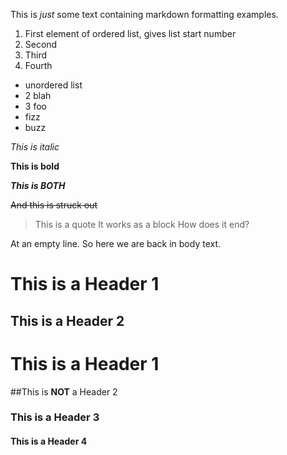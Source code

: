 This is *just* some text containing markdown formatting examples.

1. First element of ordered list, gives list start number
4. Second
3. Third
2. Fourth

- unordered list
- 2 blah
- 3 foo
- fizz
- buzz


*This is italic*

__This is bold__

__*This is BOTH*__

~~And this is struck out~~

> This is a quote
It works as a block
How does it end?

At an empty line.  So here we are back in body text.

# This is a Header 1
## This is a Header 2
# This is a Header 1
##This is **NOT** a Header 2
### This is a Header 3
#### This is a Header 4


